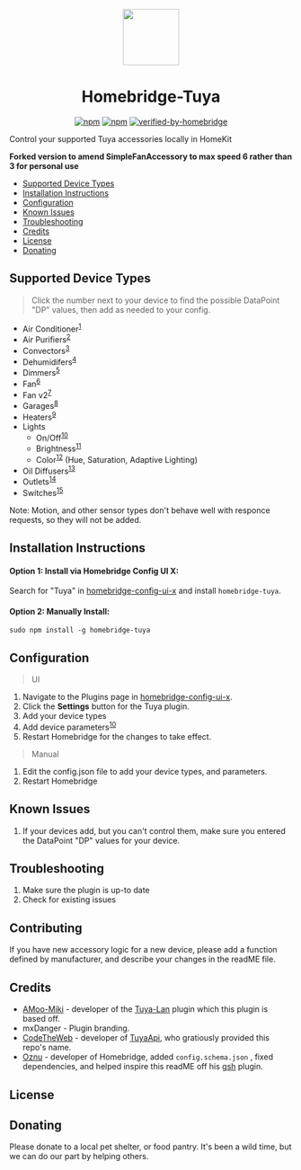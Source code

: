 <p align="center">
    <img src="https://github.com/iRayanKhan/Assets-Repo/blob/master/Tuya-Plugin-Branding.png?raw=true" height="100"><br>
</p>


<span align="center">

# Homebridge-Tuya

[![npm](https://img.shields.io/npm/v/homebridge-tuya.svg)](https://www.npmjs.com/package/homebridge-tuya)
[![npm](https://img.shields.io/npm/dt/homebridge-tuya.svg)](https://www.npmjs.com/package/homebridge-tuya)
[![verified-by-homebridge](https://badgen.net/badge/homebridge/verified/purple)](https://github.com/homebridge/homebridge/wiki/Verified-Plugins)


</span>



Control your supported Tuya accessories locally in HomeKit

**Forked version to amend SimpleFanAccessory to max speed 6 rather than 3 for personal use**

* [Supported Device Types](#supported-device-types)
* [Installation Instructions](#installation-instructions)
* [Configuration](#configuration)
* [Known Issues](#known-issues)
* [Troubleshooting](#troubleshooting)
* [Credits](#credits)
* [License](#license)
* [Donating](#donating)

## Supported Device Types
> Click the number next to your device to find the possible DataPoint "DP" values, then add as needed to your config.

* Air Conditioner<sup>[1](https://github.com/iRayanKhan/homebridge-tuya/wiki/Supported-Device-Types#air-conditioners)</sup> 
* Air Purifiers<sup>[2]()</sup>
* Convectors<sup>[3](https://github.com/iRayanKhan/homebridge-tuya/wiki/Supported-Device-Types#heat-convectors)</sup>
* Dehumidifers<sup>[4](https://github.com/iRayanKhan/homebridge-tuya/wiki/Supported-Device-Types)</sup>
* Dimmers<sup>[5](https://github.com/iRayanKhan/homebridge-tuya/wiki/Supported-Device-Types#simple-dimmers)</sup>
* Fan<sup>[6](https://github.com/iRayanKhan/homebridge-tuya/wiki/Supported-Device-Types)</sup>
* Fan v2<sup>[7](https://github.com/iRayanKhan/homebridge-tuya/wiki/Supported-Device-Types)</sup>
* Garages<sup>[8](https://github.com/iRayanKhan/homebridge-tuya/wiki/Supported-Device-Types#garage-doors)</sup>
* Heaters<sup>[9](https://github.com/iRayanKhan/homebridge-tuya/wiki/Supported-Device-Types)</sup>
* Lights
  * On/Off<sup>[10](https://github.com/iRayanKhan/homebridge-tuya/wiki/Supported-Device-Types)</sup>
  * Brightness<sup>[11](https://github.com/iRayanKhan/homebridge-tuya/wiki/Supported-Device-Types#tunable-white-light-bulbs)</sup>
  * Color<sup>[12](https://github.com/iRayanKhan/homebridge-tuya/wiki/Supported-Device-Types#white-and-color-light-bulbs)</sup> (Hue, Saturation, Adaptive Lighting)
* Oil Diffusers<sup>[13](https://github.com/iRayanKhan/homebridge-tuya/wiki/Supported-Device-Types)</sup>
* Outlets<sup>[14](https://github.com/iRayanKhan/homebridge-tuya/wiki/Supported-Device-Types#outlets)</sup>
* Switches<sup>[15](https://github.com/iRayanKhan/homebridge-tuya/wiki/Supported-Device-Types)</sup>

Note: Motion, and other sensor types don't behave well with responce requests, so they will not be added. 


## Installation Instructions

#### Option 1: Install via Homebridge Config UI X:

Search for "Tuya" in [homebridge-config-ui-x](https://github.com/oznu/homebridge-config-ui-x) and install `homebridge-tuya`.

#### Option 2: Manually Install:

```
sudo npm install -g homebridge-tuya
```

## Configuration
> UI

1. Navigate to the Plugins page in [homebridge-config-ui-x](https://github.com/oznu/homebridge-config-ui-x).
2. Click the **Settings** button for the Tuya plugin.
3. Add your device types
4. Add device parameters<sup>[10](apple.com/)</sup>
5. Restart Homebridge for the changes to take effect.

> Manual

1. Edit the config.json file to add your device types, and parameters. 
2. Restart Homebridge


## Known Issues

1. If your devices add, but you can't control them, make sure you entered the DataPoint "DP" values for your device. 

## Troubleshooting
1. Make sure the plugin is up-to date
2. Check for existing issues


## Contributing

If you have new accessory logic for a new device, please add a function defined by manufacturer, and describe your changes in the readME file. 

## Credits

* [AMoo-Miki](https://github.com/AMoo-Miki) - developer of the [Tuya-Lan](https://github.com/AMoo-Miki/homebridge-tuya-lan) plugin which this plugin is based off. 
* mxDanger - Plugin branding.
* [CodeTheWeb](https://github.com/CodeTheWeb) - developer of [TuyaApi](https://github.com/codetheweb/tuyapi), who gratiously provided this repo's name.
* [Oznu](https://github.com/oznu) - developer of Homebridge, added ```config.schema.json``` , fixed dependencies, and helped inspire this readME off his [gsh](https://github.com/oznu/homebridge-gsh) plugin.

## License



## Donating

Please donate to a local pet shelter, or food pantry. It's been a wild time, but we can do our part by helping others. 
